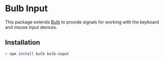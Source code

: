 # Bulb Input

This package extends [Bulb](https://github.com/nullobject/bulb) to provide
signals for working with the keyboard and mouse input devices.

## Installation

```sh
> npm install bulb bulb-input
```
